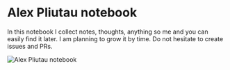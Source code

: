 # Alex Pliutau notebook

In this notebook I collect notes, thoughts, anything so me and you can easily find it later. I am planning to grow it by time. Do not hesitate to create issues and PRs.

![Alex Pliutau notebook](https://s3.amazonaws.com/pliutau.com/notebook.jpg)
